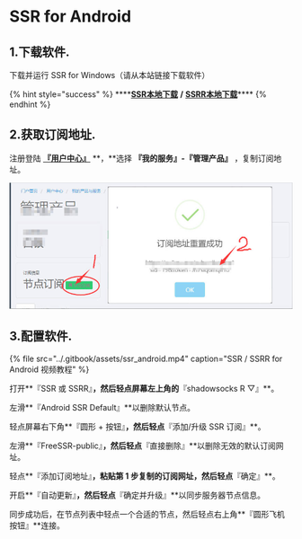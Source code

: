 # SSR for Android

## 1.下载软件.

下载并运行 SSR for Windows（请从本站链接下载软件）

{% hint style="success" %}
\*\*\*\*[**SSR本地下载**](http://dl.nordss.com/ssr_and.apk)  **/**  [**SSRR本地下载**](http://dl.nordss.com/ssrr_and.apk)\*\*\*\*
{% endhint %}

## 2.获取订阅地址.

注册登陆 [**『用户中心』**](https://ss.5mu.me/) **，**选择 **『我的服务』-『管理产品』** ，复制订阅地址。

![](../.gitbook/assets/subscribe.jpg)

## 3.配置软件.

{% file src="../.gitbook/assets/ssr\_android.mp4" caption="SSR / SSRR for Android 视频教程" %}

打开**『SSR 或 SSRR』**，然后轻点屏幕左上角的**『shadowsocks R ▽』**。

左滑**『Android SSR Default』**以删除默认节点。

轻点屏幕右下角**『圆形 + 按钮』**，然后轻点**『添加/升级 SSR 订阅』**。

左滑**『FreeSSR-public』**，然后轻点**『直接删除』**以删除无效的默认订阅网址。

轻点**『添加订阅地址』**，粘贴第 1 步复制的订阅网址，然后轻点**『确定』**。

开启**『自动更新』**，然后轻点**『确定并升级』**以同步服务器节点信息。

同步成功后，在节点列表中轻点一个合适的节点，然后轻点右上角**『圆形飞机按钮』**连接。



